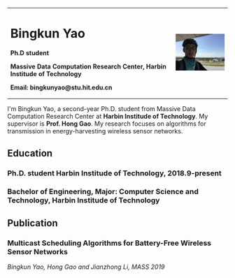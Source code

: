 <table border="0">
  <tr>
    <td width="75%">
      <h1>Bingkun Yao</h1>
      <p><b>Ph.D student</b></p>
      <p><b>Massive Data Computation Research Center, Harbin Institude of Technology</b></p>
      <p><b>Email: bingkunyao@stu.hit.edu.cn</b></p>
    </td>
    <td width="25%">
      <img src="/ybk.jpg" width="100%">      
    </td>
  </tr>
</table>

I'm Bingkun Yao, a second-year Ph.D. student from Massive Data Computation Research Center at **Harbin Institude of Technology**. My supervisor is **Prof. Hong Gao**. My research focuses on algorithms for transmission in energy-harvesting wireless sensor networks.

## Education
### Ph.D. student Harbin Institude of Technology, 2018.9-present
### Bachelor of Engineering, Major: Computer Science and Technology, Harbin Institude of Technology
## Publication
### Multicast Scheduling Algorithms for Battery-Free Wireless Sensor Networks
*Bingkun Yao, Hong Gao and Jianzhong Li, MASS 2019*
